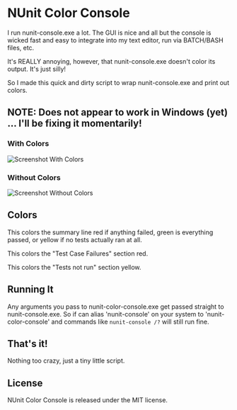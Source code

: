 NUnit Color Console
===================

I run nunit-console.exe a lot.  The GUI is nice and all but the console is wicked fast 
and easy to integrate into my text editor, run via BATCH/BASH files, etc.

It's REALLY annoying, however, that nunit-console.exe doesn't color its output.  It's just silly!

So I made this quick and dirty script to wrap nunit-console.exe and print out colors.

## NOTE: Does not appear to work in Windows (yet) ... I'll be fixing it momentarily!

### With Colors

![Screenshot With Colors][with]

### Without Colors

![Screenshot Without Colors][without]

Colors
------

This colors the summary line red if anything failed, green is everything passed, or yellow if no tests actually ran at all.

This colors the "Test Case Failures" section red.

This colors the "Tests not run" section yellow.

Running It
----------

Any arguments you pass to nunit-color-console.exe get passed straight to nunit-console.exe.  So if can alias 'nunit-console' 
on your system to 'nunit-color-console' and commands like `nunit-console /?` will still run fine.

That's it!
----------

Nothing too crazy, just a tiny little script.

License
-------

NUnit Color Console is released under the MIT license.

[with]:    https://github.com/remi/nunit-color-console/raw/master/examples/with-color.png
[without]: https://github.com/remi/nunit-color-console/raw/master/examples/without-color.png
